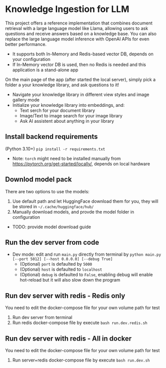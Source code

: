 # Knowledge Ingestion for LLM

This project offers a reference implementation that combines document retrieval with a large language model like Llama, allowing users to ask questions and receive answers based on a knowledge base. You can also replace the large language model inference with OpenAI APIs for even better performance. 
- It supports both In-Memory and Redis-based vector DB, depends on your configuration
- If In-Memory vector DB is used, then no Redis is needed and this application is a stand-alone app

On the main page of the app (after started the local server), simply pick a folder a your knowledge library, and ask questions to it!
- Navigate your knowledge library in different view styles and image gallery mode
- Initialize your knowledge library into embeddings, and:
  - Text serch for your document library
  - Image/Text to image search for your image library
  - Ask AI assistent about anything in your library


## Install backend requirements
(Python 3.10+) `pip install -r requirements.txt`
- Note: `torch` might need to be installed manually from https://pytorch.org/get-started/locally/, depends on local hardware

## Downlod model pack
There are two options to use the models:
1. Use default path and let HuggingFace download them for you, they will be stored in `~/.cache/huggingface/hub/`
2. Manually download models, and provde the model folder in configuration
  - TODO: provide model download guide

## Run the dev server from code
- Dev mode: edit and run `main.py` directly from terminal by `python main.py [--port 5012] [--host 0.0.0.0] [--debug True]`
  - (Optional) `port` is defaulted by `5000`
  - (Optional) `host` is defaulted to `localhost`
  - (Optional) `debug` is defaulted to `False`, enabling debug will enable hot-reload but it will also slow down the program

## Run dev server with redis - Redis only
You need to edit the docker-compose file for your own volume path for test
1. Run dev server from terminal
2. Run redis docker-compose file by execute `bash run.dev.redis.sh`

## Run dev server with redis - All in docker
You need to edit the docker-compose file for your own volume path for test
1. Run server+redis docker-compose file by execute `bash run.dev.sh`
